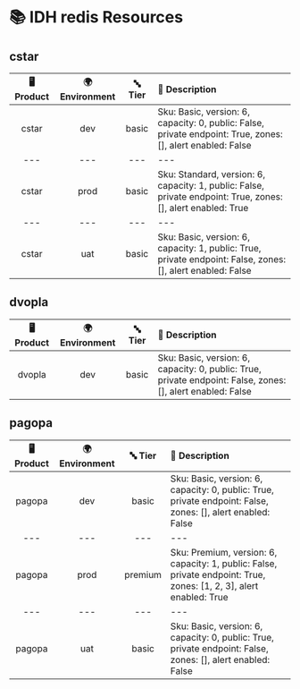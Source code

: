 # 📚 IDH redis Resources

## cstar
| 🖥️ Product  | 🌍 Environment | 🔤 Tier | 📝 Description |
|:-------------:|:----------------:|:---------:|:----------------|
| cstar | dev |  basic | Sku: Basic, version: 6, capacity: 0, public: False, private endpoint: True, zones: [], alert enabled: False |
|---|---|---|---|
| cstar | prod |  basic | Sku: Standard, version: 6, capacity: 1, public: False, private endpoint: True, zones: [], alert enabled: True |
|---|---|---|---|
| cstar | uat |  basic | Sku: Basic, version: 6, capacity: 1, public: True, private endpoint: False, zones: [], alert enabled: False |
## dvopla
| 🖥️ Product  | 🌍 Environment | 🔤 Tier | 📝 Description |
|:-------------:|:----------------:|:---------:|:----------------|
| dvopla | dev |  basic | Sku: Basic, version: 6, capacity: 0, public: True, private endpoint: False, zones: [], alert enabled: False |
## pagopa
| 🖥️ Product  | 🌍 Environment | 🔤 Tier | 📝 Description |
|:-------------:|:----------------:|:---------:|:----------------|
| pagopa | dev |  basic | Sku: Basic, version: 6, capacity: 0, public: True, private endpoint: False, zones: [], alert enabled: False |
|---|---|---|---|
| pagopa | prod |  premium | Sku: Premium, version: 6, capacity: 1, public: False, private endpoint: True, zones: [1, 2, 3], alert enabled: True |
|---|---|---|---|
| pagopa | uat |  basic | Sku: Basic, version: 6, capacity: 0, public: True, private endpoint: False, zones: [], alert enabled: False |
